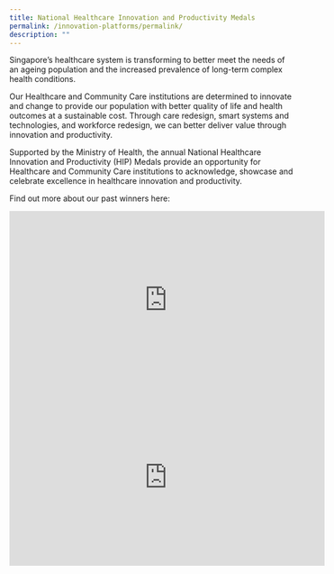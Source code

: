 ```yaml
---
title: National Healthcare Innovation and Productivity Medals
permalink: /innovation-platforms/permalink/
description: ""
---
```

Singapore’s healthcare system is transforming to better meet the needs of an ageing population and the increased prevalence of long-term complex health conditions.

Our Healthcare and Community Care institutions are determined to innovate and change to provide our population with better quality of life and health outcomes at a sustainable cost. Through care redesign, smart systems and technologies, and workforce redesign, we can better deliver value through innovation and productivity.

Supported by the Ministry of Health, the annual National Healthcare Innovation and Productivity (HIP) Medals provide an opportunity for Healthcare and Community Care institutions to acknowledge, showcase and celebrate excellence in healthcare innovation and productivity.

Find out more about our past winners here: 

<iframe width="560" height="315" src="https://www.youtube.com/embed/0y7M_8a_7CI" title="YouTube video player" frameborder="0" allow="accelerometer; autoplay; clipboard-write; encrypted-media; gyroscope; picture-in-picture; web-share" allowfullscreen></iframe>

<iframe width="560" height="315" src="https://www.youtube.com/embed/UFKoedLOhV4" title="YouTube video player" frameborder="0" allow="accelerometer; autoplay; clipboard-write; encrypted-media; gyroscope; picture-in-picture; web-share" allowfullscreen></iframe>

